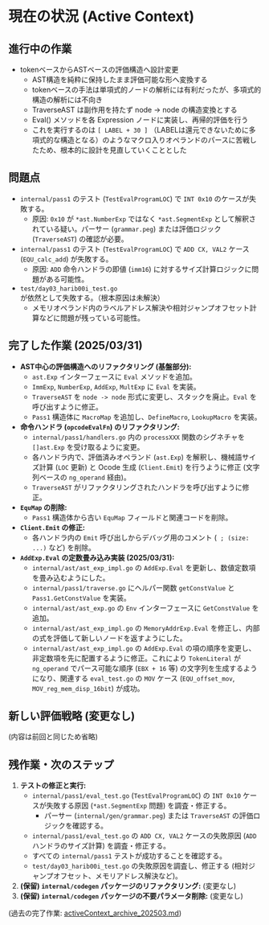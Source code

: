 # 現在の状況 (Active Context)

## 進行中の作業

- tokenベースからASTベースの評価構造へ設計変更
    - AST構造を純粋に保持したまま評価可能な形へ変換する
    - tokenベースの手法は単項式的ノードの解析には有利だったが、多項式的構造の解析には不向き
    - TraverseAST は副作用を持たず node -> node の構造変換とする
    - Eval() メソッドを各 Expression ノードに実装し、再帰的評価を行う
    - これを実行するのは `[ LABEL + 30 ]` （LABELは還元できないために多項式的な構造となる）のようなマクロ入りオペランドのパースに苦戦したため、根本的に設計を見直していくこととした

## 問題点

- `internal/pass1` のテスト (`TestEvalProgramLOC`) で `INT 0x10` のケースが失敗する。
    - 原因: `0x10` が `*ast.NumberExp` ではなく `*ast.SegmentExp` として解釈されている疑い。パーサー (`grammar.peg`) または評価ロジック (`TraverseAST`) の確認が必要。
- `internal/pass1` のテスト (`TestEvalProgramLOC`) で `ADD CX, VAL2` ケース (`EQU_calc_add`) が失敗する。
    - 原因: `ADD` 命令ハンドラの即値 (`imm16`) に対するサイズ計算ロジックに問題がある可能性。
- `test/day03_harib00i_test.go` が依然として失敗する。（根本原因は未解決）
    - メモリオペランド内のラベルアドレス解決や相対ジャンプオフセット計算などに問題が残っている可能性。

## 完了した作業 (2025/03/31)

- **AST中心の評価構造へのリファクタリング (基盤部分):**
    - `ast.Exp` インターフェースに `Eval` メソッドを追加。
    - `ImmExp`, `NumberExp`, `AddExp`, `MultExp` に `Eval` を実装。
    - `TraverseAST` を `node -> node` 形式に変更し、スタックを廃止。`Eval` を呼び出すように修正。
    - `Pass1` 構造体に `MacroMap` を追加し、`DefineMacro`, `LookupMacro` を実装。
- **命令ハンドラ (`opcodeEvalFn`) のリファクタリング:**
    - `internal/pass1/handlers.go` 内の `processXXX` 関数のシグネチャを `[]ast.Exp` を受け取るように変更。
    - 各ハンドラ内で、評価済みオペランド (`ast.Exp`) を解釈し、機械語サイズ計算 (`LOC` 更新) と Ocode 生成 (`Client.Emit`) を行うように修正 (文字列ベースの `ng_operand` 経由)。
    - `TraverseAST` がリファクタリングされたハンドラを呼び出すように修正。
- **`EquMap` の削除:**
    - `Pass1` 構造体から古い `EquMap` フィールドと関連コードを削除。
- **`Client.Emit` の修正:**
    - 各ハンドラ内の `Emit` 呼び出しからデバッグ用のコメント (` ; (size: ...)` など) を削除。
- **`AddExp.Eval` の定数畳み込み実装 (2025/03/31):**
    - `internal/ast/ast_exp_impl.go` の `AddExp.Eval` を更新し、数値定数項を畳み込むようにした。
    - `internal/pass1/traverse.go` にヘルパー関数 `getConstValue` と `Pass1.GetConstValue` を実装。
    - `internal/ast/ast_exp.go` の `Env` インターフェースに `GetConstValue` を追加。
    - `internal/ast/ast_exp_impl.go` の `MemoryAddrExp.Eval` を修正し、内部の式を評価して新しいノードを返すようにした。
    - `internal/ast/ast_exp_impl.go` の `AddExp.Eval` の項の順序を変更し、非定数項を先に配置するように修正。これにより `TokenLiteral` が `ng_operand` でパース可能な順序 (`EBX + 16` 等) の文字列を生成するようになり、関連する `eval_test.go` の `MOV` ケース (`EQU_offset_mov`, `MOV_reg_mem_disp_16bit`) が成功。

## 新しい評価戦略 (変更なし)
(内容は前回と同じため省略)

## 残作業・次のステップ

1.  **テストの修正と実行:**
    *   `internal/pass1/eval_test.go` (`TestEvalProgramLOC`) の `INT 0x10` ケースが失敗する原因 (`*ast.SegmentExp` 問題) を調査・修正する。
        *   パーサー (`internal/gen/grammar.peg`) または `TraverseAST` の評価ロジックを確認する。
    *   `internal/pass1/eval_test.go` の `ADD CX, VAL2` ケースの失敗原因 (`ADD` ハンドラのサイズ計算) を調査・修正する。
    *   すべての `internal/pass1` テストが成功することを確認する。
    *   `test/day03_harib00i_test.go` の失敗原因を調査し、修正する (相対ジャンプオフセット、メモリアドレス解決など)。
2.  **(保留) `internal/codegen` パッケージのリファクタリング:** (変更なし)
3.  **(保留) `internal/codegen` パッケージの不要パラメータ削除:** (変更なし)

(過去の完了作業: [activeContext_archive_202503.md](../archives/activeContext_archive_202503.md))
